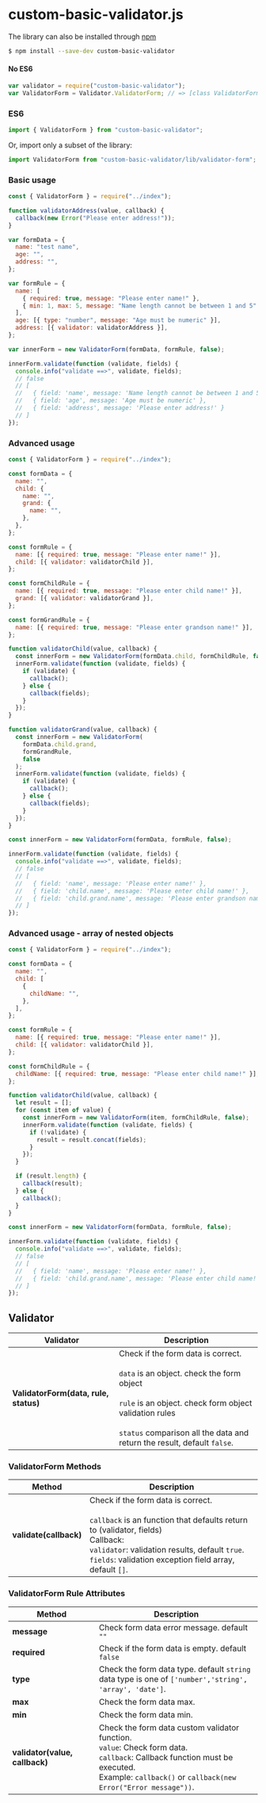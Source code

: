 # custom-basic-validator.js

The library can also be installed through [npm][npm]

```bash
$ npm install --save-dev custom-basic-validator
```

#### No ES6

```javascript
var validator = require("custom-basic-validator");
var ValidatorForm = Validator.ValidatorForm; // => [class ValidatorForm]
```

### ES6

```javascript
import { ValidatorForm } from "custom-basic-validator";
```

Or, import only a subset of the library:

```javascript
import ValidatorForm from "custom-basic-validator/lib/validator-form";
```

### Basic usage

```javascript
const { ValidatorForm } = require("../index");

function validatorAddress(value, callback) {
  callback(new Error("Please enter address!"));
}

var formData = {
  name: "test name",
  age: "",
  address: "",
};

var formRule = {
  name: [
    { required: true, message: "Please enter name!" },
    { min: 1, max: 5, message: "Name length cannot be between 1 and 5" },
  ],
  age: [{ type: "number", message: "Age must be numeric" }],
  address: [{ validator: validatorAddress }],
};

var innerForm = new ValidatorForm(formData, formRule, false);

innerForm.validate(function (validate, fields) {
  console.info("validate ==>", validate, fields);
  // false
  // [
  //   { field: 'name', message: 'Name length cannot be between 1 and 5' },
  //   { field: 'age', message: 'Age must be numeric' },
  //   { field: 'address', message: 'Please enter address!' }
  // ]
});
```

### Advanced usage

```javascript
const { ValidatorForm } = require("../index");

const formData = {
  name: "",
  child: {
    name: "",
    grand: {
      name: "",
    },
  },
};

const formRule = {
  name: [{ required: true, message: "Please enter name!" }],
  child: [{ validator: validatorChild }],
};

const formChildRule = {
  name: [{ required: true, message: "Please enter child name!" }],
  grand: [{ validator: validatorGrand }],
};

const formGrandRule = {
  name: [{ required: true, message: "Please enter grandson name!" }],
};

function validatorChild(value, callback) {
  const innerForm = new ValidatorForm(formData.child, formChildRule, false);
  innerForm.validate(function (validate, fields) {
    if (validate) {
      callback();
    } else {
      callback(fields);
    }
  });
}

function validatorGrand(value, callback) {
  const innerForm = new ValidatorForm(
    formData.child.grand,
    formGrandRule,
    false
  );
  innerForm.validate(function (validate, fields) {
    if (validate) {
      callback();
    } else {
      callback(fields);
    }
  });
}

const innerForm = new ValidatorForm(formData, formRule, false);

innerForm.validate(function (validate, fields) {
  console.info("validate ==>", validate, fields);
  // false
  // [
  //   { field: 'name', message: 'Please enter name!' },
  //   { field: 'child.name', message: 'Please enter child name!' },
  //   { field: 'child.grand.name', message: 'Please enter grandson name!' }
  // ]
});
```

### Advanced usage - array of nested objects

```javascript
const { ValidatorForm } = require("../index");

const formData = {
  name: "",
  child: [
    {
      childName: "",
    },
  ],
};

const formRule = {
  name: [{ required: true, message: "Please enter name!" }],
  child: [{ validator: validatorChild }],
};

const formChildRule = {
  childName: [{ required: true, message: "Please enter child name!" }],
};

function validatorChild(value, callback) {
  let result = [];
  for (const item of value) {
    const innerForm = new ValidatorForm(item, formChildRule, false);
    innerForm.validate(function (validate, fields) {
      if (!validate) {
        result = result.concat(fields);
      }
    });
  }

  if (result.length) {
    callback(result);
  } else {
    callback();
  }
}

const innerForm = new ValidatorForm(formData, formRule, false);

innerForm.validate(function (validate, fields) {
  console.info("validate ==>", validate, fields);
  // false
  // [
  //   { field: 'name', message: 'Please enter name!' },
  //   { field: 'child.grand.name', message: 'Please enter child name!' }
  // ]
});
```

## Validator

| Validator                             | Description                                                                                                                                                                                                                                     |
| ------------------------------------- | ----------------------------------------------------------------------------------------------------------------------------------------------------------------------------------------------------------------------------------------------- |
| **ValidatorForm(data, rule, status)** | Check if the form data is correct.<br /><br />`data` is an object. check the form object<br /><br />`rule` is an object. check form object validation rules<br /><br />`status` comparison all the data and return the result, default `false`. |

### ValidatorForm Methods

| Method                 | Description                                                                                                                                                                                                                                            |
| ---------------------- | ------------------------------------------------------------------------------------------------------------------------------------------------------------------------------------------------------------------------------------------------------ |
| **validate(callback)** | Check if the form data is correct.<br /><br />`callback` is an function that defaults return to (validator, fields)<br />Callback: <br/>`validator`: validation results, default `true`.<br/>`fields`: validation exception field array, default `[]`. |

### ValidatorForm Rule Attributes

| Method                         | Description                                                                                                                                                                                               |
| ------------------------------ | --------------------------------------------------------------------------------------------------------------------------------------------------------------------------------------------------------- |
| **message**                    | Check form data error message. default `""`                                                                                                                                                               |
| **required**                   | Check if the form data is empty. default `false`                                                                                                                                                          |
| **type**                       | Check the form data type. default `string`<br />data type is one of `['number','string', 'array', 'date']`.                                                                                               |
| **max**                        | Check the form data max.                                                                                                                                                                                  |
| **min**                        | Check the form data min.                                                                                                                                                                                  |
| **validator(value, callback)** | Check the form data custom validator function. <br />`value`: Check form data.<br />`callback`: Callback function must be executed.<br />Example: `callback()` or `callback(new Error("Error message"))`. |

[npm]: https://nodejs.org/en/
